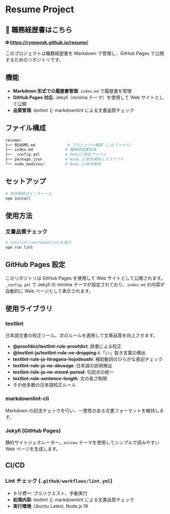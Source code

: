 # Resume Project

## 📄 職務経歴書はこちら

**🌐 <https://ryoooosk.github.io/resume/>**

このプロジェクトは職務経歴書を Markdown で管理し、GitHub Pages で公開するためのリポジトリです。

## 機能

- **Markdown 形式での履歴書管理**: `index.md` で履歴書を管理
- **GitHub Pages 対応**: Jekyll（minima テーマ）を使用して Web サイトとして公開
- **品質管理**: textlint と markdownlint による文書品質チェック

## ファイル構成

```sh
resume/
├── README.md              # プロジェクト概要（このファイル）
├── index.md              # 職務経歴書本体
├── _config.yml           # Jekyll設定ファイル
├── package.json          # Node.js依存関係とスクリプト
└── node_modules/         # Node.js依存関係
```

## セットアップ

```bash
# 依存関係のインストール
npm install
```

## 使用方法

### 文書品質チェック

```bash
# textlintとmarkdownlintを実行
npm run lint
```

## GitHub Pages 設定

このリポジトリは GitHub Pages を使用して Web サイトとして公開されます。
`_config.yml` で Jekyll の minima テーマが設定されており、`index.md` の内容が自動的に Web ページとして表示されます。

## 使用ライブラリ

### textlint

日本語文書の校正ツール。次のルールを適用して文章品質を向上させます。

- **@proofdict/textlint-rule-proofdict**: 辞書による校正
- **@textlint-ja/textlint-rule-no-dropping-i**:「い」抜き言葉の検出
- **textlint-rule-ja-hiragana-hojodoushi**: 補助動詞のひらがな表記チェック
- **textlint-rule-ja-no-abusage**: 日本語の誤用検出
- **textlint-rule-ja-no-mixed-period**: 句読点の統一
- **textlint-rule-sentence-length**: 文の長さ制限
- その他多数の日本語校正ルール

### markdownlint-cli

Markdown の記法チェックを行い、一貫性のある文書フォーマットを維持します。

### Jekyll (GitHub Pages)

静的サイトジェネレーター。`minima` テーマを使用してシンプルで読みやすい Web ページを生成します。

## CI/CD

### Lint チェック (`.github/workflows/lint.yml`)

- **トリガー**: プルリクエスト、手動実行
- **処理内容**: textlint と markdownlint による文書品質チェック
- **実行環境**: Ubuntu Latest, Node.js 18
